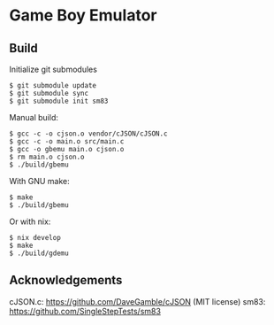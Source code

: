 # Game Boy Emulator

## Build

Initialize git submodules

```console
$ git submodule update
$ git submodule sync
$ git submodule init sm83
```

Manual build:
```console
$ gcc -c -o cjson.o vendor/cJSON/cJSON.c
$ gcc -c -o main.o src/main.c
$ gcc -o gbemu main.o cjson.o
$ rm main.o cjson.o
$ ./build/gbemu
```

With GNU make:
```console
$ make
$ ./build/gbemu
```

Or with nix:
```console
$ nix develop
$ make
$ ./build/gdemu
```

## Acknowledgements

cJSON.c: https://github.com/DaveGamble/cJSON (MIT license)
sm83: https://github.com/SingleStepTests/sm83
